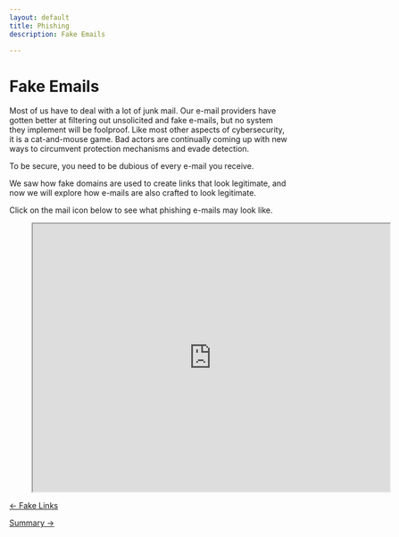 ```yaml
---
layout: default
title: Phishing
description: Fake Emails

---
```

# Fake Emails

Most of us have to deal with a lot of junk mail. Our e-mail providers have gotten better at filtering out unsolicited and fake e-mails, but no system they implement will be foolproof. Like most other aspects of cybersecurity, it is a cat-and-mouse game. Bad actors are continually coming up with new ways to circumvent protection mechanisms and evade detection.

To be secure, you need to be dubious of every e-mail you receive.

We saw how fake domains are used to create links that look legitimate, and now we will explore how e-mails are also crafted to look legitimate.

Click on the mail icon below to see what phishing e-mails may look like.

<!-- blank line -->
<figure class="video_container">
<iframe src="https://drive.google.com/file/d/1MkxbfJ-SV4F02zzC6ShIHClsHATNsrZr/preview" width="640" height="480"></iframe>
</figure>
<!-- blank line -->

[← Fake Links](./fake_links.html "Fake Links")

  
[Summary →](./phishing_summary.html "Summary")
